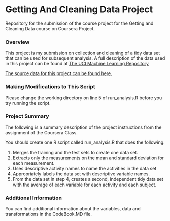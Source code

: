 # Getting And Cleaning Data Project

Repository for the submission of the course project for the Getting and Cleaning Data course on Coursera Project.

### Overview
This project is my submission on collection and cleaning of a tidy data set that can be used for subsequent
analysis. A full description of the data used in this project can be found at [The UCI Machine Learning Repository](http://archive.ics.uci.edu/ml/datasets/Human+Activity+Recognition+Using+Smartphones)

[The source data for this project can be found here.](https://d396qusza40orc.cloudfront.net/getdata%2Fprojectfiles%2FUCI%20HAR%20Dataset.zip)

### Making Modifications to This Script
Please change the working directory on line 5 of run_analysis.R before you try running the script.

### Project Summary
The following is a summary description of the project instructions from the assignment of the Coursera Class.

You should create one R script called run_analysis.R that does the following. 
1. Merges the training and the test sets to create one data set.
2. Extracts only the measurements on the mean and standard deviation for each measurement.
3. Uses descriptive activity names to name the activities in the data set
4. Appropriately labels the data set with descriptive variable names.
5. From the data set in step 4, creates a second, independent tidy data set with the average of each variable for each activity and each subject.

### Additional Information
You can find additional information about the variables, data and transformations in the CodeBook.MD file.

